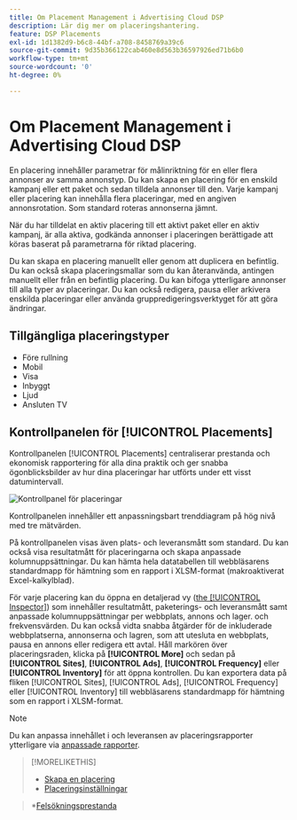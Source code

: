```yaml
---
title: Om Placement Management i Advertising Cloud DSP
description: Lär dig mer om placeringshantering.
feature: DSP Placements
exl-id: 1d1382d9-b6c8-44bf-a708-8458769a39c6
source-git-commit: 9d35b366122cab460e8d563b36597926ed71b6b0
workflow-type: tm+mt
source-wordcount: '0'
ht-degree: 0%

---
```


# Om Placement Management i Advertising Cloud DSP

En placering innehåller parametrar för målinriktning för en eller flera annonser av samma annonstyp. Du kan skapa en placering för en enskild kampanj eller ett paket och sedan tilldela annonser till den. Varje kampanj eller placering kan innehålla flera placeringar, med en angiven annonsrotation. Som standard roteras annonserna jämnt.

När du har tilldelat en aktiv placering till ett aktivt paket eller en aktiv kampanj, är alla aktiva, godkända annonser i placeringen berättigade att köras baserat på parametrarna för riktad placering.

Du kan skapa en placering manuellt eller genom att duplicera en befintlig. Du kan också skapa placeringsmallar som du kan återanvända, antingen manuellt eller från en befintlig placering. Du kan bifoga ytterligare annonser till alla typer av placeringar. Du kan också redigera, pausa eller arkivera enskilda placeringar eller använda gruppredigeringsverktyget för att göra ändringar.

## Tillgängliga placeringstyper

* Före rullning
* Mobil
* Visa
* Inbyggt
* Ljud
* Ansluten TV

## Kontrollpanelen för [!UICONTROL Placements]

Kontrollpanelen [!UICONTROL Placements] centraliserar prestanda och ekonomisk rapportering för alla dina praktik och ger snabba ögonblicksbilder av hur dina placeringar har utförts under ett visst datumintervall.

![Kontrollpanel för placeringar](/help/dsp/assets/placement-dashboard.png)

Kontrollpanelen innehåller ett anpassningsbart trenddiagram på hög nivå med tre mätvärden.

På kontrollpanelen visas även plats- och leveransmått som standard. Du kan också visa resultatmått för placeringarna och skapa anpassade kolumnuppsättningar. Du kan hämta hela datatabellen till webbläsarens standardmapp för hämtning som en rapport i XLSM-format (makroaktiverat Excel-kalkylblad).

För varje placering kan du öppna en detaljerad vy ([the [!UICONTROL Inspector]](/help/dsp/campaign-management/reports/campaign-reports-about.md)) som innehåller resultatmått, paketerings- och leveransmått samt anpassade kolumnuppsättningar per webbplats, annons och lager. och frekvensvärden. Du kan också vidta snabba åtgärder för de inkluderade webbplatserna, annonserna och lagren, som att utesluta en webbplats, pausa en annons eller redigera ett avtal. Håll markören över placeringsraden, klicka på **[!UICONTROL More]** och sedan på **[!UICONTROL Sites]**, **[!UICONTROL Ads]**, **[!UICONTROL Frequency]** eller **[!UICONTROL Inventory]** för att öppna kontrollen. Du kan exportera data på fliken [!UICONTROL Sites], [!UICONTROL Ads], [!UICONTROL Frequency] eller [!UICONTROL Inventory] till webbläsarens standardmapp för hämtning som en rapport i XLSM-format.

>[!NOTE]
>
>Du kan anpassa innehållet i och leveransen av placeringsrapporter ytterligare via [anpassade rapporter](/help/dsp/reports/report-about.md).

>[!MORELIKETHIS]
>
>* [Skapa en placering](/help/dsp/campaign-management/placements/placement-create.md)
>* [Placeringsinställningar](/help/dsp/campaign-management/placements/placement-settings.md)

   >*[Felsökningsprestanda](/help/dsp/optimization/troubleshooting-performance.md)

